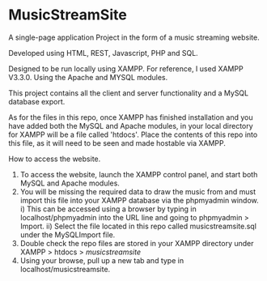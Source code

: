 # MusicStreamSite
A single-page application Project in the form of a music streaming website.

Developed using HTML, REST, Javascript, PHP and SQL.

Designed to be run locally using XAMPP. 
For reference, I used XAMPP V3.3.0. Using the Apache and MYSQL modules.


This project contains all the client and server functionality and a MySQL database export. 

As for the files in this repo, once XAMPP has finished installation and you have added both the MySQL and Apache modules, in your local directory for XAMPP will be a file called 'htdocs'. Place the contents of this repo into this file, as it will need to be seen and made hostable via XAMPP. 

How to access the website.

1. To access the website, launch the XAMPP control panel, and start both MySQL and Apache modules.
2. You will be missing the required data to draw the music from and must import this file into your XAMPP database via the phpmyadmin window.
    i) This can be accessed using a browser by typing in localhost/phpmyadmin  into the URL line and going to  phpmyadmin > Import.
    ii) Select the file located in this repo called musicstreamsite.sql under the MySQLImport file.
3. Double check the repo files are stored in your XAMPP directory under XAMPP > htdocs > *musicstreamsite*
4. Using your browse, pull up a new tab and type in localhost/musicstreamsite.

